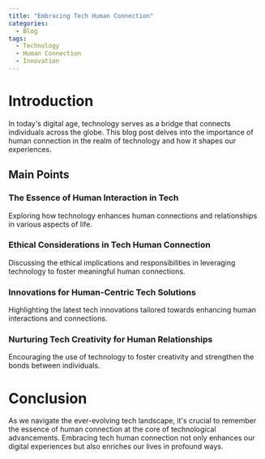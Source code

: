 ```yaml
---
title: "Embracing Tech Human Connection"
categories:
  - Blog
tags:
  - Technology
  - Human Connection
  - Innovation
---
```


# Introduction
In today's digital age, technology serves as a bridge that connects individuals across the globe. This blog post delves into the importance of human connection in the realm of technology and how it shapes our experiences.

## Main Points
### The Essence of Human Interaction in Tech
Exploring how technology enhances human connections and relationships in various aspects of life.

### Ethical Considerations in Tech Human Connection
Discussing the ethical implications and responsibilities in leveraging technology to foster meaningful human connections.

### Innovations for Human-Centric Tech Solutions
Highlighting the latest tech innovations tailored towards enhancing human interactions and connections.

### Nurturing Tech Creativity for Human Relationships
Encouraging the use of technology to foster creativity and strengthen the bonds between individuals.

# Conclusion
As we navigate the ever-evolving tech landscape, it's crucial to remember the essence of human connection at the core of technological advancements. Embracing tech human connection not only enhances our digital experiences but also enriches our lives in profound ways.